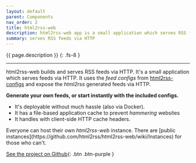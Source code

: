 ```yaml
---
layout: default
parent: Components
nav_order: 2
title: html2rss-web
description: html2rss-web app is a small application which serves RSS feeds via HTTP.
summary: serves RSS feeds via HTTP
---
```


{{ page.description }}
{: .fs-8 }

---

html2rss-web builds and serves RSS feeds via HTTP. It's a small application which serves feeds via HTTP. It uses the _feed configs_ from [html2rss-configs](./html2rss-configs) and expose the _html2rss_ generated feeds via HTTP.

**Generate your own feeds, or start instantly with the included configs.**

- It's deployable without much hassle (also via Docker).
- It has a file-based application cache to prevent _hammering_ websites
- It handles with client-side HTTP cache headers.

<p>
  Everyone can host their own <em>html2rss-web</em> instance.
  There are [public instances](https://github.com/html2rss/html2rss-web/wiki/Instances) for those who can't.
</p>

[See the project on Github](https://github.com/html2rss/html2rss-web){: .btn .btn-purple }
